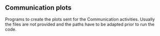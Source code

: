 ## Communication plots

Programs to create the plots sent for the Communication activities.
Usually the files are not provided and the paths have to be adapted prior to run the code.


